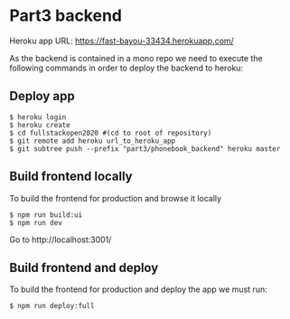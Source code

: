 # Part3 backend

Heroku app URL: https://fast-bayou-33434.herokuapp.com/

As the backend is contained in a mono repo we need to execute the following commands in order to deploy the backend to heroku:

## Deploy app
```console
$ heroku login
$ heroku create
$ cd fullstackopen2020 #(cd to root of repository)
$ git remote add heroku url_to_heroku_app
$ git subtree push --prefix "part3/phonebook_backend" heroku master
```

## Build frontend locally
To build the frontend for production and browse it locally
```consola
$ npm run build:ui
$ npm run dev
```

Go to http://localhost:3001/


## Build frontend and deploy
To build the frontend for production and deploy the app we must run:
```consola
$ npm run deploy:full
```






